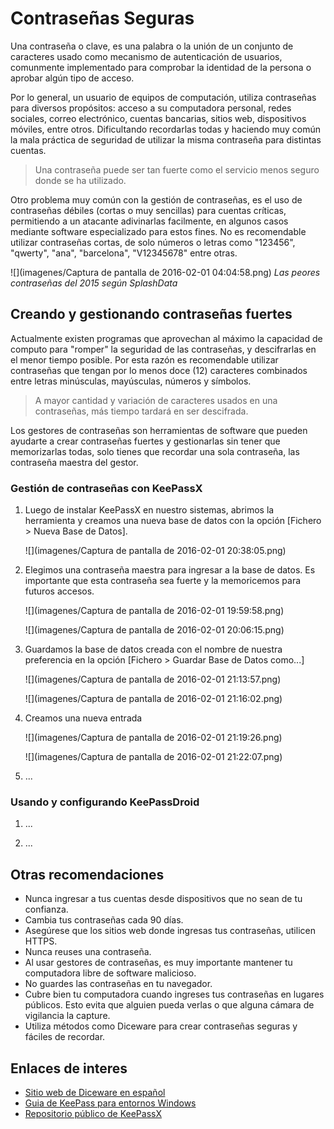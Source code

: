 # Contraseñas Seguras

Una contraseña o clave, es una palabra o la unión de un conjunto de caracteres usado como mecanismo de autenticación de usuarios, comunmente implementado para comprobar la identidad de la persona o aprobar algún tipo de acceso.

Por lo general, un usuario de equipos de computación, utiliza contraseñas para diversos propósitos: acceso a su computadora personal, redes sociales, correo electrónico, cuentas bancarias, sitios web, dispositivos móviles, entre otros. Dificultando recordarlas todas y haciendo muy común la mala práctica de seguridad de utilizar la misma contraseña para distintas cuentas.

> Una contraseña puede ser tan fuerte como el servicio menos seguro donde se ha utilizado.

Otro problema muy común con la gestión de contraseñas, es el uso de contraseñas débiles (cortas o muy sencillas) para cuentas críticas, permitiendo a un atacante adivinarlas facilmente, en algunos casos mediante software especializado para estos fines. No es recomendable utilizar contraseñas cortas, de solo números o letras como "123456", "qwerty", "ana", "barcelona", "V12345678" entre otras.

![](imagenes/Captura de pantalla de 2016-02-01 04:04:58.png)
*Las peores contraseñas del 2015 según SplashData*

## Creando y gestionando contraseñas fuertes

Actualmente existen programas que aprovechan al máximo la capacidad de computo para "romper" la seguridad de las contraseñas, y descifrarlas en el menor tiempo posible. Por esta razón es recomendable utilizar contraseñas que tengan por lo menos doce (12) caracteres combinados entre letras minúsculas, mayúsculas, números y símbolos.

> A mayor cantidad y variación de caracteres usados en una contraseñas, más tiempo tardará en ser descifrada. 

Los gestores de contraseñas son herramientas de software que pueden ayudarte a crear contraseñas fuertes y gestionarlas sin tener que memorizarlas todas, solo tienes que recordar una sola contraseña, las contraseña maestra del gestor.

### Gestión de contraseñas con KeePassX
1. Luego de instalar KeePassX en nuestro sistemas, abrimos la herramienta y creamos una nueva base de datos con la opción [Fichero > Nueva Base de Datos].

    ![](imagenes/Captura de pantalla de 2016-02-01 20:38:05.png)

2. Elegimos una contraseña maestra para ingresar a la base de datos. Es importante que esta contraseña sea fuerte y la memoricemos para futuros accesos.

    ![](imagenes/Captura de pantalla de 2016-02-01 19:59:58.png)
    
    ![](imagenes/Captura de pantalla de 2016-02-01 20:06:15.png)
    
3. Guardamos la base de datos creada con el nombre de nuestra preferencia en la opción [Fichero > Guardar Base de Datos como...]
    
    ![](imagenes/Captura de pantalla de 2016-02-01 21:13:57.png)
    
    ![](imagenes/Captura de pantalla de 2016-02-01 21:16:02.png)

4. Creamos una nueva entrada

    ![](imagenes/Captura de pantalla de 2016-02-01 21:19:26.png)
    
    ![](imagenes/Captura de pantalla de 2016-02-01 21:22:07.png)

5. ...

### Usando y configurando KeePassDroid

1. ...

2. ...

## Otras recomendaciones

* Nunca ingresar a tus cuentas desde dispositivos que no sean de tu confianza.
* Cambia tus contraseñas cada 90 días.
* Asegúrese que los sitios web donde ingresas tus contraseñas, utilicen HTTPS.
* Nunca reuses una contraseña.
* Al usar gestores de contraseñas, es muy importante mantener tu computadora libre de software malicioso.
* No guardes las contraseñas en tu navegador.
* Cubre bien tu computadora cuando ingreses tus contraseñas en lugares públicos. Esto evita que alguien pueda verlas o que alguna cámara de vigilancia la capture.
* Utiliza métodos como Diceware para crear contraseñas seguras y fáciles de recordar.

## Enlaces de interes

* [Sitio web de Diceware en español](http://world.std.com/~reinhold/diceware_en_espanolA.htm)
* [Guia de KeePass para entornos Windows](https://info.securityinabox.org/es/keepass_instalar)
* [Repositorio público de KeePassX](https://github.com/keepassx/keepassx)